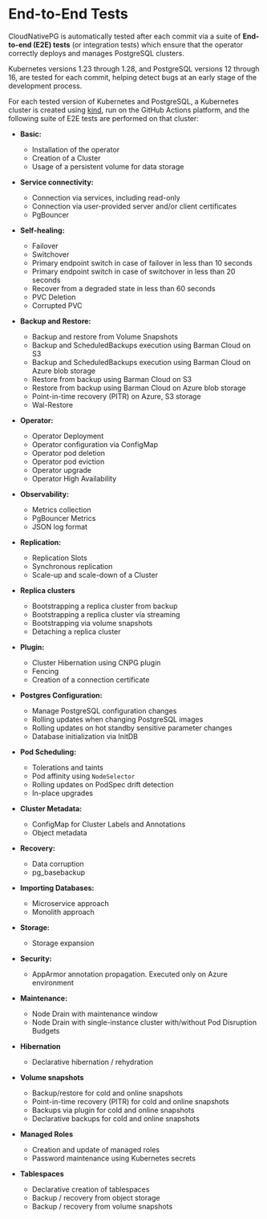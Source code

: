 # End-to-End Tests

CloudNativePG is automatically tested after each
commit via a suite of **End-to-end (E2E) tests** (or integration tests)
which ensure that the operator correctly deploys and manages PostgreSQL
clusters.

Kubernetes versions 1.23 through 1.28, and PostgreSQL versions 12 through 16,
are tested for each commit, helping detect bugs at an early stage of the
development process.

For each tested version of Kubernetes and PostgreSQL, a Kubernetes
cluster is created using [kind](https://kind.sigs.k8s.io/), run on the GitHub
Actions platform,
and the following suite of E2E tests are performed on that cluster:

* **Basic:**
     * Installation of the operator
     * Creation of a Cluster
     * Usage of a persistent volume for data storage

* **Service connectivity:**
     * Connection via services, including read-only
     * Connection via user-provided server and/or client certificates
     * PgBouncer

* **Self-healing:**
     * Failover
     * Switchover
     * Primary endpoint switch in case of failover in less than 10 seconds
     * Primary endpoint switch in case of switchover in less than 20 seconds
     * Recover from a degraded state in less than 60 seconds
     * PVC Deletion
     * Corrupted PVC

* **Backup and Restore:**
     * Backup and restore from Volume Snapshots
     * Backup and ScheduledBackups execution using Barman Cloud on S3
     * Backup and ScheduledBackups execution using Barman Cloud on Azure
    blob storage
     * Restore from backup using Barman Cloud on S3
     * Restore from backup using Barman Cloud on Azure blob storage
     * Point-in-time recovery (PITR) on Azure, S3 storage
     * Wal-Restore

* **Operator:**
     * Operator Deployment
     * Operator configuration via ConfigMap
     * Operator pod deletion
     * Operator pod eviction
     * Operator upgrade
     * Operator High Availability

* **Observability:**
     * Metrics collection
     * PgBouncer Metrics
     * JSON log format

* **Replication:**
     * Replication Slots
     * Synchronous replication
     * Scale-up and scale-down of a Cluster

* **Replica clusters**
     * Bootstrapping a replica cluster from backup
     * Bootstrapping a replica cluster via streaming
     * Bootstrapping via volume snapshots
     * Detaching a replica cluster

* **Plugin:**
     * Cluster Hibernation using CNPG plugin
     * Fencing
     * Creation of a connection certificate

* **Postgres Configuration:**
     * Manage PostgreSQL configuration changes
     * Rolling updates when changing PostgreSQL images
     * Rolling updates on hot standby sensitive parameter changes
     * Database initialization via InitDB

* **Pod Scheduling:**
     * Tolerations and taints
     * Pod affinity using `NodeSelector`
     * Rolling updates on PodSpec drift detection
     * In-place upgrades

* **Cluster Metadata:**
     * ConfigMap for Cluster Labels and Annotations
     * Object metadata

* **Recovery:**
     * Data corruption
     * pg_basebackup

* **Importing Databases:**
     * Microservice approach
     * Monolith approach

* **Storage:**
     * Storage expansion

* **Security:**
     * AppArmor annotation propagation. Executed only on Azure environment

* **Maintenance:**
     * Node Drain with maintenance window
     * Node Drain with single-instance cluster with/without Pod Disruption Budgets

* **Hibernation**
     * Declarative hibernation / rehydration


* **Volume snapshots**
     * Backup/restore for cold and online snapshots
     * Point-in-time recovery (PITR) for cold and online snapshots
     * Backups via plugin for cold and online snapshots
     * Declarative backups for cold and online snapshots

* **Managed Roles**
     * Creation and update of managed roles
     * Password maintenance using Kubernetes secrets

* **Tablespaces**
     * Declarative creation of tablespaces
     * Backup / recovery from object storage
     * Backup / recovery from volume snapshots
